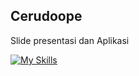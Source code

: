 ## Cerudoope
Slide presentasi dan Aplikasi

[![My Skills](https://skillicons.dev/icons?i=html,css,php&perline=10&theme=light)](https://skillicons.dev)
